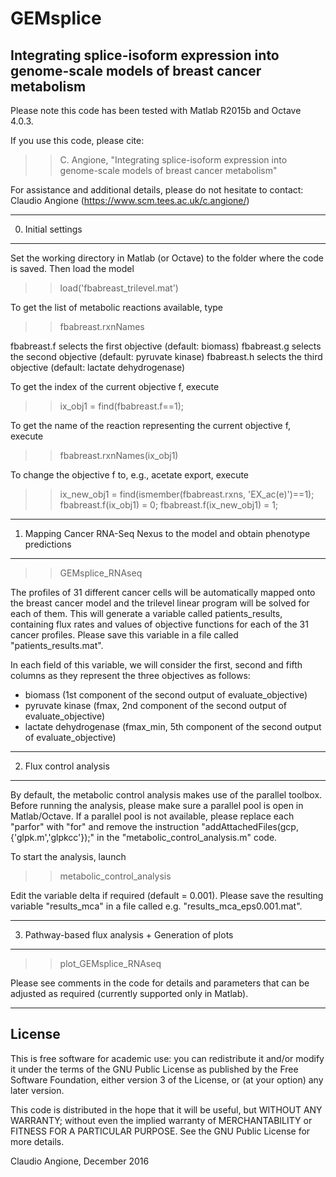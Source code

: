 # GEMsplice
## Integrating splice-isoform expression into genome-scale models of breast cancer metabolism

Please note this code has been tested with Matlab R2015b and Octave 4.0.3.

If you use this code, please cite:
>> C. Angione, "Integrating splice-isoform expression into genome-scale models of breast cancer metabolism"

For assistance and additional details, please do not hesitate to contact:
Claudio Angione (https://www.scm.tees.ac.uk/c.angione/)


--------------------
0. Initial settings
--------------------

Set the working directory in Matlab (or Octave) to the folder where the code is saved.
Then load the model 
>> load('fbabreast_trilevel.mat')

To get the list of metabolic reactions available, type
>> fbabreast.rxnNames

fbabreast.f selects the first objective (default: biomass)
fbabreast.g selects the second objective (default: pyruvate kinase)
fbabreast.h selects the third objective (default: lactate dehydrogenase)

To get the index of the current objective f, execute
>> ix_obj1 = find(fbabreast.f==1); 

To get the name of the reaction representing the current objective f, execute
>> fbabreast.rxnNames(ix_obj1)

To change the objective f to, e.g., acetate export, execute
>> ix_new_obj1 = find(ismember(fbabreast.rxns, 'EX_ac(e)')==1);
>> fbabreast.f(ix_obj1) = 0;
>> fbabreast.f(ix_new_obj1) = 1;



------------------------------------------------------------------------------
1. Mapping Cancer RNA-Seq Nexus to the model and obtain phenotype predictions
------------------------------------------------------------------------------

>> GEMsplice_RNAseq

The profiles of 31 different cancer cells will be automatically mapped onto the breast cancer model and the trilevel linear program will be solved for each of them.
This will generate a variable called patients_results, containing flux rates and values of objective functions for each of the 31 cancer profiles. Please save this variable in a file called "patients_results.mat".

In each field of this variable, we will consider the first, second and fifth columns as they represent the three objectives as follows:
- biomass (1st component of the second output of evaluate_objective)
- pyruvate kinase (fmax, 2nd component of the second output of evaluate_objective)
- lactate dehydrogenase (fmax_min, 5th component of the second output of evaluate_objective)



-------------------------
2. Flux control analysis
-------------------------

By default, the metabolic control analysis makes use of the parallel toolbox.
Before running the analysis, please make sure a parallel pool is open in Matlab/Octave. If a parallel pool is not available, please replace each "parfor"  with "for" and remove the instruction "addAttachedFiles(gcp,{'glpk.m','glpkcc'});" in the "metabolic_control_analysis.m" code.

To start the analysis, launch 
>> metabolic_control_analysis

Edit the variable delta if required (default = 0.001).
Please save the resulting variable "results_mca" in a file called e.g. "results_mca_eps0.001.mat".



-----------------------------------------------------
3. Pathway-based flux analysis + Generation of plots
-----------------------------------------------------

>> plot_GEMsplice_RNAseq

Please see comments in the code for details and parameters that can be adjusted as required (currently supported only in Matlab).



--------
License
--------

This is free software for academic use: you can redistribute it and/or modify it under the terms of the GNU Public License as published by the Free Software Foundation, either version 3 of the License, or (at your option) any later version.

This code is distributed in the hope that it will be useful, but WITHOUT ANY WARRANTY; without even the implied warranty of MERCHANTABILITY or FITNESS FOR A PARTICULAR PURPOSE.  See the GNU Public License for more details.

Claudio Angione, December 2016
